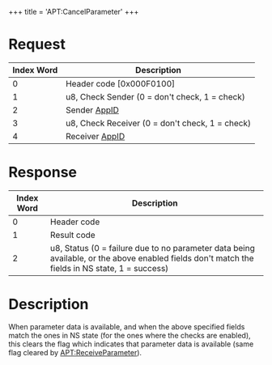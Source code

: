 +++
title = 'APT:CancelParameter'
+++

# Request

| Index Word | Description                                             |
|------------|---------------------------------------------------------|
| 0          | Header code \[0x000F0100\]                              |
| 1          | u8, Check Sender (0 = don't check, 1 = check)           |
| 2          | Sender [AppID](NS_and_APT_Services#appids "wikilink")   |
| 3          | u8, Check Receiver (0 = don't check, 1 = check)         |
| 4          | Receiver [AppID](NS_and_APT_Services#appids "wikilink") |

# Response

| Index Word | Description                                                                                                                                    |
|------------|------------------------------------------------------------------------------------------------------------------------------------------------|
| 0          | Header code                                                                                                                                    |
| 1          | Result code                                                                                                                                    |
| 2          | u8, Status (0 = failure due to no parameter data being available, or the above enabled fields don't match the fields in NS state, 1 = success) |

# Description

When parameter data is available, and when the above specified fields
match the ones in NS state (for the ones where the checks are enabled),
this clears the flag which indicates that parameter data is available
(same flag cleared by
[<APT:ReceiveParameter>](APT:ReceiveParameter "wikilink")).
